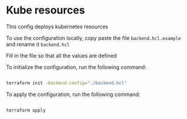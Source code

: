 # Kube resources

This config deploys kubernetes resources

To use the configuration locally, copy paste the file `backend.hcl.example` and rename it `backend.hcl`

Fill in the file so that all the values are defined

To initialize the configuration, run the following command:  
  
```bash

terraform init -backend-config="./backend.hcl"

```

To apply the configuration, run the following command:  
  
```bash

terraform apply

```

